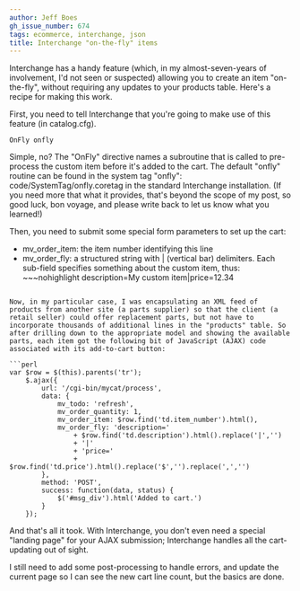 ```yaml
---
author: Jeff Boes
gh_issue_number: 674
tags: ecommerce, interchange, json
title: Interchange "on-the-fly" items
---
```




Interchange has a handy feature (which, in my almost-seven-years of involvement, I'd not seen or suspected) allowing you to create an item "on-the-fly", without requiring any updates to your products table. Here's a recipe for making this work.

First, you need to tell Interchange that you're going to make use of this feature (in catalog.cfg).

```nohighlight
OnFly onfly
```

Simple, no? The "OnFly" directive names a subroutine that is called to pre-process the custom item before it's added to the cart. The default "onfly" routine can be found in the system tag "onfly": code/SystemTag/onfly.coretag in the standard Interchange installation. (If you need more that what it provides, that's beyond the scope of my post, so good luck, bon voyage, and please write back to let us know what you learned!)

Then, you need to submit some special form parameters to set up the cart:

- mv_order_item: the item number identifying this line
- mv_order_fly: a structured string with | (vertical bar) delimiters. Each sub-field specifies something about the custom item, thus: ~~~nohighlight
description=My custom item|price=12.34
```

Now, in my particular case, I was encapsulating an XML feed of products from another site (a parts supplier) so that the client (a retail seller) could offer replacement parts, but not have to incorporate thousands of additional lines in the "products" table. So after drilling down to the appropriate model and showing the available parts, each item got the following bit of JavaScript (AJAX) code associated with its add-to-cart button:

```perl
var $row = $(this).parents('tr');
    $.ajax({
        url: '/cgi-bin/mycat/process',
        data: {
            mv_todo: 'refresh',
            mv_order_quantity: 1,
            mv_order_item: $row.find('td.item_number').html(),
            mv_order_fly: 'description='
                + $row.find('td.description').html().replace('|','')
                + '|'
                + 'price='
                + $row.find('td.price').html().replace('$','').replace(',','')
        },
        method: 'POST',
        success: function(data, status) {
            $('#msg_div').html('Added to cart.')
        }
    });
```

And that's all it took. With Interchange, you don't even need a special "landing page" for your AJAX submission; Interchange handles all the cart-updating out of sight.

I still need to add some post-processing to handle errors, and update the current page so I can see the new cart line count, but the basics are done.


